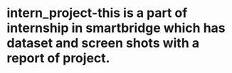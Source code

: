 # intern_project-this is a part of internship  in smartbridge which has dataset and screen shots with a report of project.
